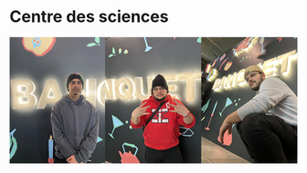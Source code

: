 #  Centre des sciences 

<p align="center">
  <img src="/centre_des_sciences/photo/banquet_et_nous.jpg">
</p>
